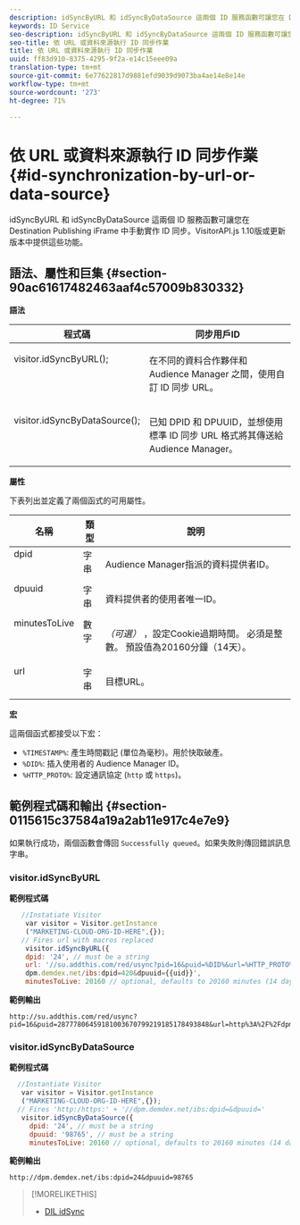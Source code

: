 ```yaml
---
description: idSyncByURL 和 idSyncByDataSource 這兩個 ID 服務函數可讓您在 Destination Publishing iFrame 中手動實作 ID 同步。VisitorAPI.js 1.10版或更新版本中提供這些功能。
keywords: ID Service
seo-description: idSyncByURL 和 idSyncByDataSource 這兩個 ID 服務函數可讓您在 Destination Publishing iFrame 中手動實作 ID 同步。VisitorAPI.js 1.10版或更新版本中提供這些功能。
seo-title: 依 URL 或資料來源執行 ID 同步作業
title: 依 URL 或資料來源執行 ID 同步作業
uuid: ff83d910-8375-4295-9f2a-e14c15eee09a
translation-type: tm+mt
source-git-commit: 6e77622817d9881efd9039d9073ba4ae14e8e14e
workflow-type: tm+mt
source-wordcount: '273'
ht-degree: 71%

---
```



# 依 URL 或資料來源執行 ID 同步作業{#id-synchronization-by-url-or-data-source}

idSyncByURL 和 idSyncByDataSource 這兩個 ID 服務函數可讓您在 Destination Publishing iFrame 中手動實作 ID 同步。VisitorAPI.js 1.10版或更新版本中提供這些功能。

## 語法、屬性和巨集 {#section-90ac61617482463aaf4c57009b830332}

**語法**

<table id="table_ADC7501511914805A6A6B24B2DFEBA51"> 
 <thead> 
  <tr> 
   <th colname="col1" class="entry"> 程式碼 </th> 
   <th colname="col2" class="entry"> 同步用戶ID </th> 
  </tr> 
 </thead>
 <tbody> 
  <tr valign="top"> 
   <td colname="col1"> <p> <span class="codeph"> visitor.idSyncByURL(); </span> </p> </td> 
   <td colname="col2"> <p>在不同的資料合作夥伴和 <span class="keyword">Audience Manager</span> 之間，使用自訂 ID 同步 URL。 </p> </td> 
  </tr> 
  <tr valign="top"> 
   <td colname="col1"> <p> <span class="codeph"> visitor.idSyncByDataSource(); </span> </p> </td> 
   <td colname="col2"> <p>已知 DPID 和 DPUUID，並想使用標準 ID 同步 URL 格式將其傳送給 <span class="keyword">Audience Manager</span>。 </p> <p></p> </td> 
  </tr> 
 </tbody> 
</table>

**屬性**

下表列出並定義了兩個函式的可用屬性。

<table id="table_5343BE784E694C67B09A0A8878CF8001"> 
 <thead> 
  <tr> 
   <th colname="col1" class="entry"> 名稱 </th> 
   <th colname="col2" class="entry"> 類型 </th> 
   <th colname="col3" class="entry"> 說明 </th> 
  </tr> 
 </thead>
 <tbody> 
  <tr valign="top"> 
   <td colname="col1"> <span class="codeph"> dpid </span> </td> 
   <td colname="col2"> 字串 </td> 
   <td colname="col3"> <p>Audience Manager指派的資料提供者ID。 </p> </td> 
  </tr> 
  <tr valign="top"> 
   <td colname="col1"> <span class="codeph"> dpuuid </span> </td> 
   <td colname="col2"> 字串 </td> 
   <td colname="col3"> <p>資料提供者的使用者唯一ID。 </p> </td> 
  </tr> 
  <tr valign="top"> 
   <td colname="col1"> <span class="codeph"> minutesToLive </span> </td> 
   <td colname="col2"> 數字 </td> 
   <td colname="col3"> <p> <i>（可選）</i> ，設定Cookie過期時間。 必須是整數。 預設值為20160分鐘（14天）。 </p> </td> 
  </tr> 
  <tr valign="top"> 
   <td colname="col1"> <span class="codeph"> url </span> </td> 
   <td colname="col2"> 字串 </td> 
   <td colname="col3"> <p>目標URL。 </p> </td> 
  </tr> 
 </tbody> 
</table>

**宏**

這兩個函式都接受以下宏：

* `%TIMESTAMP%`: 產生時間戳記 (單位為毫秒)。用於快取破產。
* `%DID%`: 插入使用者的 Audience Manager ID。
* `%HTTP_PROTO%`: 設定通訊協定 (`http` 或 `https`)。

## 範例程式碼和輸出 {#section-0115615c37584a19a2ab11e917c4e7e9}

如果執行成功，兩個函數會傳回 `Successfully queued`。如果失敗則傳回錯誤訊息字串。

### visitor.idSyncByURL

**範例程式碼**

```javascript
   //Instatiate Visitor
    var visitor = Visitor.getInstance
    ("MARKETING-CLOUD-ORG-ID-HERE",{}); 
   // Fires url with macros replaced 
    visitor.idSyncByURL({ 
    dpid: '24', // must be a string 
    url: '//su.addthis.com/red/usync?pid=16&puid=%DID%&url=%HTTP_PROTO%://
    dpm.demdex.net/ibs:dpid=420&dpuuid={{uid}}', 
    minutesToLive: 20160 // optional, defaults to 20160 minutes (14 days) });
```

**範例輸出**

```
http://su.addthis.com/red/usync?pid=16&puid=28777806459181003670799219185178493848&url=http%3A%2F%2Fdpm.demdex.net%2Fibs%3Adpid%3D420%26dpuuid%3D%7B%7Buid%7D%7D
```

### visitor.idSyncByDataSource

**範例程式碼**

```javascript
  //Instantiate Visitor
   var visitor = Visitor.getInstance
   ("MARKETING-CLOUD-ORG-ID-HERE",{}); 
  // Fires 'http:/https:' + '//dpm.demdex.net/ibs:dpid=&dpuuid='
   visitor.idSyncByDataSource({ 
     dpid: '24', // must be a string
     dpuuid: '98765', // must be a string 
     minutesToLive: 20160 // optional, defaults to 20160 minutes (14 days) });
```

**範例輸出**

```
http://dpm.demdex.net/ibs:dpid=24&dpuuid=98765
```

>[!MORELIKETHIS]
>
>* [DIL idSync](https://docs.adobe.com/content/help/zh-Hant/audience-manager/user-guide/dil-api/dil-instance-methods.html#idsync)

